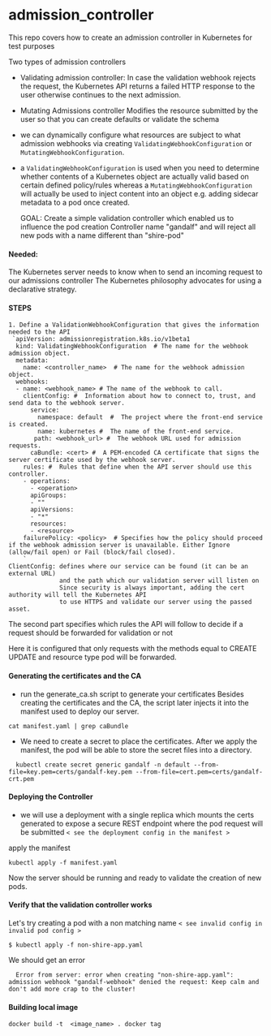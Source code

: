 # admission_controller

This repo covers how to create an admission controller in Kubernetes for test purposes 

Two types of admission controllers
  - Validating admission controller:
    In case the validation webhook rejects the request, the Kubernetes API  returns a failed HTTP
    response to the user  otherwise continues to the next admission.

  - Mutating Admissions controller
    Modifies the resource submitted by the user so that you can create defaults or validate the schema

  - we can dynamically configure what resources are subject to what admission webhooks via
    creating `ValidatingWebhookConfiguration` or `MutatingWebhookConfiguration`.
    
  - a `ValidatingWebhookConfiguration` is used when you need to determine whether contents of a Kubernetes object are actually
    valid based on certain defined policy/rules whereas a `MutatingWebhookConfiguration` will actually be used to
    inject content into an object e.g. adding sidecar metadata to a pod once created.

    GOAL: Create a simple validation controller which enabled us to influence the pod creation
    Controller name "gandalf" and will reject all new pods with a name different than "shire-pod"

#### Needed:

   The Kubernetes server needs to know when to send an incoming request to our admissions controller
   The Kubernetes philosophy advocates for using a declarative strategy.

#### STEPS

    1. Define a ValidationWebhookConfiguration that gives the information needed to the API
     `apiVersion: admissionregistration.k8s.io/v1beta1
      kind: ValidatingWebhookConfiguration  # The name for the webhook admission object.
      metadata:
        name: <controller_name>  # The name for the webhook admission object.
      webhooks:
      - name: <webhook_name> # The name of the webhook to call.
        clientConfig: #  Information about how to connect to, trust, and send data to the webhook server.
          service:
            namespace: default  #  The project where the front-end service is created.
            name: kubernetes #  The name of the front-end service.
           path: <webhook_url> #  The webhook URL used for admission requests.
          caBundle: <cert> #  A PEM-encoded CA certificate that signs the server certificate used by the webhook server.
        rules: #  Rules that define when the API server should use this controller.
        - operations:
          - <operation>
          apiGroups:
          - ""
          apiVersions:
          - "*"
          resources:
          - <resource>
        failurePolicy: <policy>  # Specifies how the policy should proceed if the webhook admission server is unavailable. Either Ignore (allow/fail open) or Fail (block/fail closed).
        `
    ClientConfig: defines where our service can be found (it can be an external URL)
                  and the path which our validation server will listen on
                  Since security is always important, adding the cert authority will tell the Kubernetes API
                  to use HTTPS and validate our server using the passed asset.

   The second part specifies which rules the API will follow to decide if a request should be forwarded for validation
   or not

   Here it is configured that only requests with the methods equal to CREATE UPDATE and resource type pod will be
   forwarded.

#### Generating the certificates and the CA
  - run the generate_ca.sh script to generate your certificates
  Besides creating the certificates and the CA, the script later injects it into the manifest used to deploy our server.
  ```  
  cat manifest.yaml | grep caBundle
  ```
  - We need to create a secret to place the certificates. After we apply the manifest, the pod will be able to store the
  secret files into a directory.
```
  kubectl create secret generic gandalf -n default --from-file=key.pem=certs/gandalf-key.pem --from-file=cert.pem=certs/gandalf-crt.pem
```
#### Deploying the Controller
  - we will use a deployment with a single replica which mounts the certs generated to expose a secure REST endpoint where the pod request will be submitted
      `< see the deployment config in the manifest >`

apply the manifest

``` 
kubectl apply -f manifest.yaml
```
Now the server should be running and ready to validate the creation of new pods.

#### Verify that the validation controller works
Let's try creating a pod with a non matching name
 `< see invalid config in invalid pod config >`

```
$ kubectl apply -f non-shire-app.yaml
```
We should get an error

```
  Error from server: error when creating "non-shire-app.yaml": admission webhook "gandalf-webhook" denied the request: Keep calm and don't add more crap to the cluster!
```

#### Building local image

`docker build -t  <image_name> .
  docker tag
`
